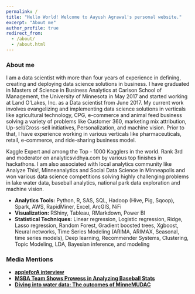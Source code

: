 ```yaml
---
permalink: /
title: "Hello World! Welcome to Aayush Agrawal's personal website."
excerpt: "About me"
author_profile: true
redirect_from: 
  - /about/
  - /about.html
---
```


### About me
I am a data scientist with more than four years of experience in defining, creating and deploying data science solutions in business. I have graduated in Masters of Science in Business Analytics at Carlson School of Management, the University of Minnesota in May 2017 and started working at Land O'Lakes, Inc. as a Data scientist from June 2017. My current work involves evangelizing and implementing data science solutions in verticals like agricultural technology, CPG, e-commerce and animal feed business solving a variety of problems like Customer 360, marketing mix attribution, Up-sell/Cross-sell initiatives, Personalization, and machine vision. Prior to that, I have experience working in various verticals like pharmaceuticals, retail, e-commerce, and ride-sharing business model.

Kaggle Expert and among the Top - 1000 Kagglers in the world. Rank 3rd and moderator on analyticsvidhya.com by various top finishes in hackathons. I am also associated with local analytics community like Analyze This!, Minneanalytics and Social Data Science in Minneapolis and won various data science competitions solving highly challenging problems in lake water data, baseball analytics, national park data exploration and machine vision.

* **Analytics Tools:** Python, R, SAS, SQL, Hadoop (Hive, Pig, Sqoop), Spark, AWS, RapidMiner, Excel, ArcGIS, NiFi
* **Visualization:** RShiny, Tableau, RMarkdown, Power BI
* **Statistical Techniques:** Linear regression, Logistic regression, Ridge, Lasso regression, Random Forest, Gradient boosted trees, Xgboost, Neural networks, Time Series Modeling (ARIMA, ARIMAX, Seasonal, time series models), Deep learning, Recommender Systems, Clustering, Topic Modeling, LDA, Bayesian inference, and modeling

### Media Mentions
* **[appleforA interview](https://applefora.com/blog/data-science-combination-math-business-technology/)**
* **[MSBA Team Shows Prowess in Analyzing Baseball Stats](https://carlsonschool.umn.edu/news/msba-team-shows-prowess-in-analyzing-baseball-stats)**
* **[Diving into water data: The outcomes of MinneMUDAC](http://minneanalytics.org/diving-into-water-data-the-outcomes-of-minnemudac/)**